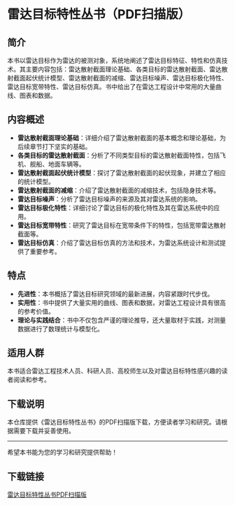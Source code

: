 # 雷达目标特性丛书（PDF扫描版）

## 简介

本书以雷达目标作为雷达的被测对象，系统地阐述了雷达目标特征、特性和仿真技术。其主要内容包括：雷达散射截面理论基础、各类目标的雷达散射截面、雷达散射截面起伏统计模型、雷达散射截面的减缩、雷达目标噪声、雷达目标极化特性、雷达目标宽带特性、雷达目标仿真。书中给出了在雷达工程设计中常用的大量曲线、图表和数据。

## 内容概述

- **雷达散射截面理论基础**：详细介绍了雷达散射截面的基本概念和理论基础，为后续章节打下坚实的基础。
- **各类目标的雷达散射截面**：分析了不同类型目标的雷达散射截面特性，包括飞机、舰船、地面车辆等。
- **雷达散射截面起伏统计模型**：探讨了雷达散射截面的起伏现象，并建立了相应的统计模型。
- **雷达散射截面的减缩**：介绍了雷达散射截面的减缩技术，包括隐身技术等。
- **雷达目标噪声**：分析了雷达目标噪声的来源及其对雷达系统的影响。
- **雷达目标极化特性**：详细讨论了雷达目标的极化特性及其在雷达系统中的应用。
- **雷达目标宽带特性**：研究了雷达目标在宽带条件下的特性，包括宽带雷达散射截面等。
- **雷达目标仿真**：介绍了雷达目标仿真的方法和技术，为雷达系统设计和测试提供了重要参考。

## 特点

- **先进性**：本书概括了雷达目标研究领域的最新进展，内容紧跟时代步伐。
- **实用性**：书中提供了大量实用的曲线、图表和数据，对雷达工程设计具有很高的参考价值。
- **理论与实践结合**：书中不仅包含严谨的理论推导，还大量取材于实践，对测量数据进行了数理统计与模型化。

## 适用人群

本书适合雷达工程技术人员、科研人员、高校师生以及对雷达目标特性感兴趣的读者阅读和参考。

## 下载说明

本仓库提供《雷达目标特性丛书》的PDF扫描版下载，方便读者学习和研究。请根据需要下载并妥善使用。

---

希望本书能为您的学习和研究提供帮助！

## 下载链接

[雷达目标特性丛书PDF扫描版](https://pan.quark.cn/s/da513ecbe3bd)